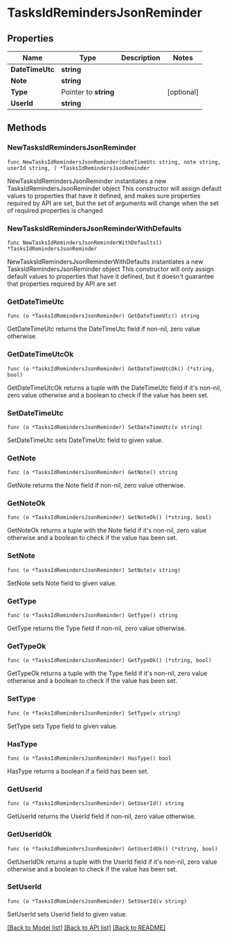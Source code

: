 # TasksIdRemindersJsonReminder

## Properties

Name | Type | Description | Notes
------------ | ------------- | ------------- | -------------
**DateTimeUtc** | **string** |  | 
**Note** | **string** |  | 
**Type** | Pointer to **string** |  | [optional] 
**UserId** | **string** |  | 

## Methods

### NewTasksIdRemindersJsonReminder

`func NewTasksIdRemindersJsonReminder(dateTimeUtc string, note string, userId string, ) *TasksIdRemindersJsonReminder`

NewTasksIdRemindersJsonReminder instantiates a new TasksIdRemindersJsonReminder object
This constructor will assign default values to properties that have it defined,
and makes sure properties required by API are set, but the set of arguments
will change when the set of required properties is changed

### NewTasksIdRemindersJsonReminderWithDefaults

`func NewTasksIdRemindersJsonReminderWithDefaults() *TasksIdRemindersJsonReminder`

NewTasksIdRemindersJsonReminderWithDefaults instantiates a new TasksIdRemindersJsonReminder object
This constructor will only assign default values to properties that have it defined,
but it doesn't guarantee that properties required by API are set

### GetDateTimeUtc

`func (o *TasksIdRemindersJsonReminder) GetDateTimeUtc() string`

GetDateTimeUtc returns the DateTimeUtc field if non-nil, zero value otherwise.

### GetDateTimeUtcOk

`func (o *TasksIdRemindersJsonReminder) GetDateTimeUtcOk() (*string, bool)`

GetDateTimeUtcOk returns a tuple with the DateTimeUtc field if it's non-nil, zero value otherwise
and a boolean to check if the value has been set.

### SetDateTimeUtc

`func (o *TasksIdRemindersJsonReminder) SetDateTimeUtc(v string)`

SetDateTimeUtc sets DateTimeUtc field to given value.


### GetNote

`func (o *TasksIdRemindersJsonReminder) GetNote() string`

GetNote returns the Note field if non-nil, zero value otherwise.

### GetNoteOk

`func (o *TasksIdRemindersJsonReminder) GetNoteOk() (*string, bool)`

GetNoteOk returns a tuple with the Note field if it's non-nil, zero value otherwise
and a boolean to check if the value has been set.

### SetNote

`func (o *TasksIdRemindersJsonReminder) SetNote(v string)`

SetNote sets Note field to given value.


### GetType

`func (o *TasksIdRemindersJsonReminder) GetType() string`

GetType returns the Type field if non-nil, zero value otherwise.

### GetTypeOk

`func (o *TasksIdRemindersJsonReminder) GetTypeOk() (*string, bool)`

GetTypeOk returns a tuple with the Type field if it's non-nil, zero value otherwise
and a boolean to check if the value has been set.

### SetType

`func (o *TasksIdRemindersJsonReminder) SetType(v string)`

SetType sets Type field to given value.

### HasType

`func (o *TasksIdRemindersJsonReminder) HasType() bool`

HasType returns a boolean if a field has been set.

### GetUserId

`func (o *TasksIdRemindersJsonReminder) GetUserId() string`

GetUserId returns the UserId field if non-nil, zero value otherwise.

### GetUserIdOk

`func (o *TasksIdRemindersJsonReminder) GetUserIdOk() (*string, bool)`

GetUserIdOk returns a tuple with the UserId field if it's non-nil, zero value otherwise
and a boolean to check if the value has been set.

### SetUserId

`func (o *TasksIdRemindersJsonReminder) SetUserId(v string)`

SetUserId sets UserId field to given value.



[[Back to Model list]](../README.md#documentation-for-models) [[Back to API list]](../README.md#documentation-for-api-endpoints) [[Back to README]](../README.md)


